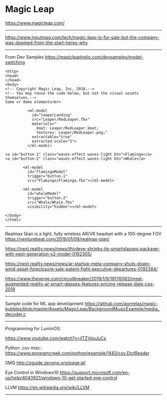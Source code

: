 # Magic Leap

https://www.magicleap.com/

---

https://www.inputmag.com/tech/magic-leap-is-for-sale-but-the-company-was-doomed-from-the-start-heres-why

---

From Dev Samples
https://magicleaphelio.com/devsamples/model-switching

```
<http>
<head>
</head>
<body>
<!-- Copyright Magic Leap, Inc. 2018.-->
<!-- You may reuse the code below, but not the visual assets themselves.-->
Some vr demo elements<br>

          <ml-model
            id="leaperLanding"
            src="Leaper/RedLeaper.fbx"
            materials="
              kmat: Leaper/RedLeaper.kmat;
              textures: Leaper/RedLeaper.png;"
            extractable="true"
            extracted-scale="3">
          </ml-model>

<a id="button-1" class="waves-effect waves-light btn">Flamingo</a>
<a id="button-2" class="waves-effect waves-light btn">Whale</a>

        <ml-model
          id="flamingoModel"
          trigger="button-1"
          src="Flamingo/Flamingo.fbx"></ml-model>

        <ml-model
          id="whaleModel"
          trigger="button-2"
          src="Whale/Whale.fbx"
          visibility="hidden"></ml-model>

</body>
</html>
```

---

Realmax Qian is a light, fully wireless AR/VR headset with a 100-degree FOV
https://venturebeat.com/2019/01/09/realmax-qian/

https://next.reality.news/news/thirdeye-shrinks-its-smartglasses-package-with-next-generation-x2-model-0192305/

https://next.reality.news/news/ar-startup-meta-company-shuts-down-amid-asset-foreclosure-sale-patent-fight-executive-departures-0192384/

https://www.theverge.com/circuitbreaker/2019/1/9/18176083/nreal-augmented-reality-ar-smart-glasses-features-pricing-release-date-ces-2019

---

Sample code for ML app development
https://github.com/aornelas/magic-bubbles/blob/master/Assets/MagicLeap/BackgroundMusicExample/media_decoder.c

---

Programming for LuminOS:

https://www.youtube.com/watch?v=ilTZVquJuCs

Python .csv misc:
https://www.programcreek.com/python/example/1483/csv.DictReader

0MQ
http://zguide.zeromq.org/page:all

Eye Control in Windows10
https://support.microsoft.com/en-us/help/4043921/windows-10-get-started-eye-control

LLVM
https://en.wikipedia.org/wiki/LLVM

---